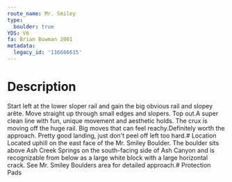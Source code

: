 ```yaml
---
route_name: Mr. Smiley
type:
  boulder: true
YDS: V6
fa: Brian Bowman 2001
metadata:
  legacy_id: '116666615'
---
```

# Description
Start left at the lower sloper rail and gain the big obvious rail and slopey arête. Move straight up through small edges and slopers. Top out.A super clean line with fun, unique movement and aesthetic holds. The crux is moving off the huge rail. Big moves that can feel reachy.Definitely worth the approach. Pretty good landing, just don't peel off left too hard.# Location
Located uphill on the east face of the Mr. Smiley Boulder. The boulder sits above Ash Creek Springs on the south-facing side of Ash Canyon and is recognizable from below as a large white block with a large horizontal crack. See Mr. Smiley Boulders area for detailed approach.# Protection
Pads